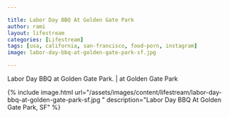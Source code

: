 ```yaml
---

title: Labor Day BBQ At Golden Gate Park
author: rami
layout: lifestream 
categories: [Lifestream]
tags: [usa, california, san-francisco, food-porn, instagram]
image: labor-day-bbq-at-golden-gate-park-sf.jpg 

---
```


Labor Day BBQ at Golden Gate Park. | at Golden Gate Park

{% include image.html url="/assets/images/content/lifestream/labor-day-bbq-at-golden-gate-park-sf.jpg " description="Labor Day BBQ At Golden Gate Park, SF" %}
